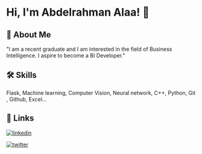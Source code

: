 
# Hi, I'm Abdelrahman Alaa! 👋


## 🚀 About Me
"I am a recent graduate and I am interested in the field of Business Intelligence. I aspire to become a BI Developer."

## 🛠 Skills
Flask, Machine learning, Computer Vision, Neural network, C++, Python, Git , Github, Excel...

## 🔗 Links
[![linkedin](https://img.shields.io/badge/linkedin-0A66C2?style=for-the-badge&logo=linkedin&logoColor=white)](https://www.linkedin.com/in/abdelrahman-alaa-28069a252/)

[![twitter](https://img.shields.io/badge/twitter-1DA1F2?style=for-the-badge&logo=twitter&logoColor=white)](https://x.com/abdoalaa331?t=GYzfEa-zI0LDom6gebXRTQ&s=09)





